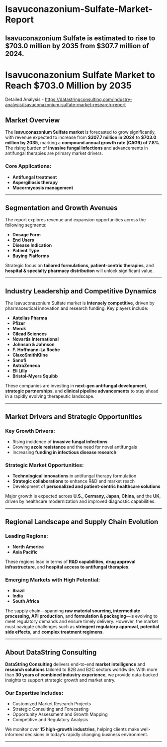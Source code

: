 # Isavuconazonium-Sulfate-Market-Report
Isavuconazonium Sulfate is estimated to rise to $703.0 million by 2035 from $307.7 million of 2024.
---

# **Isavuconazonium Sulfate Market to Reach \$703.0 Million by 2035**

Detailed Analysis - https://datastringconsulting.com/industry-analysis/isavuconazonium-sulfate-market-research-report

## **Market Overview**

The **Isavuconazonium Sulfate market** is forecasted to grow significantly, with revenue expected to increase from **\$307.7 million in 2024** to **\$703.0 million by 2035**, marking a **compound annual growth rate (CAGR) of 7.8%**. The rising burden of **invasive fungal infections** and advancements in antifungal therapies are primary market drivers.

### **Core Applications:**

* **Antifungal treatment**
* **Aspergillosis therapy**
* **Mucormycosis management**

---

## **Segmentation and Growth Avenues**

The report explores revenue and expansion opportunities across the following segments:

* **Dosage Form**
* **End Users**
* **Disease Indication**
* **Patient Type**
* **Buying Platforms**

Strategic focus on **tailored formulations, patient-centric therapies**, and **hospital & specialty pharmacy distribution** will unlock significant value.

---

## **Industry Leadership and Competitive Dynamics**

The Isavuconazonium Sulfate market is **intensely competitive**, driven by pharmaceutical innovation and research funding. Key players include:

* **Astellas Pharma**
* **Pfizer**
* **Merck**
* **Gilead Sciences**
* **Novartis International**
* **Johnson & Johnson**
* **F. Hoffmann-La Roche**
* **GlaxoSmithKline**
* **Sanofi**
* **AstraZeneca**
* **Eli Lilly**
* **Bristol-Myers Squibb**

These companies are investing in **next-gen antifungal development**, **strategic partnerships**, and **clinical pipeline advancements** to stay ahead in a rapidly evolving therapeutic landscape.

---

## **Market Drivers and Strategic Opportunities**

### **Key Growth Drivers:**

* Rising incidence of **invasive fungal infections**
* Growing **azole resistance** and the need for novel antifungals
* Increasing **funding in infectious disease research**

### **Strategic Market Opportunities:**

* **Technological innovations** in antifungal therapy formulation
* **Strategic collaborations** to enhance R\&D and market reach
* Development of **personalized and patient-centric healthcare solutions**

Major growth is expected across **U.S., Germany, Japan, China**, and the **UK**, driven by healthcare modernization and improved diagnostic capabilities.

---

## **Regional Landscape and Supply Chain Evolution**

### **Leading Regions:**

* **North America**
* **Asia Pacific**

These regions lead in terms of **R\&D capabilities**, **drug approval infrastructure**, and **hospital access to antifungal therapies**.

### **Emerging Markets with High Potential:**

* **Brazil**
* **India**
* **South Africa**

The supply chain—spanning **raw material sourcing, intermediate processing, API production**, and **formulation & packaging**—is evolving to meet regulatory demands and ensure timely delivery. However, the market must navigate challenges such as **stringent regulatory approval**, **potential side effects**, and **complex treatment regimens**.

---

## **About DataString Consulting**

**DataString Consulting** delivers end-to-end **market intelligence** and **research solutions** tailored to B2B and B2C sectors worldwide. With more than **30 years of combined industry experience**, we provide data-backed insights to support strategic growth and market entry.

### **Our Expertise Includes:**

* Customized Market Research Projects
* Strategic Consulting and Forecasting
* Opportunity Assessment and Growth Mapping
* Competitive and Regulatory Analysis

We monitor over **15 high-growth industries**, helping clients make well-informed decisions in today’s rapidly changing business environment.

---
